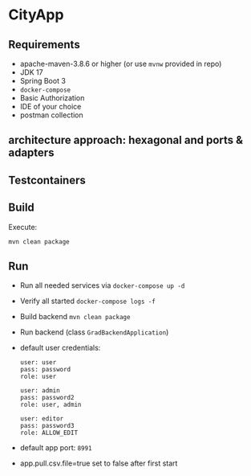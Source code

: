 # CityApp

## Requirements

- apache-maven-3.8.6 or higher (or use `mvnw` provided in repo)
- JDK 17
- Spring Boot 3
- `docker-compose`
- Basic Authorization
- IDE of your choice
- postman collection

## architecture approach: hexagonal and ports & adapters
## Testcontainers

## Build

Execute:

`mvn clean package`


## Run

* Run all needed services via `docker-compose up -d`

* Verify all started `docker-compose logs -f`

* Build backend `mvn clean package`

* Run backend (class `GradBackendApplication`)

* default user credentials:

      user: user
      pass: password
      role: user
    
      user: admin
      pass: password2
      role: user, admin

      user: editor
      pass: password3
      role: ALLOW_EDIT

* default app port:  `8991`

* app.pull.csv.file=true set to false after first start
